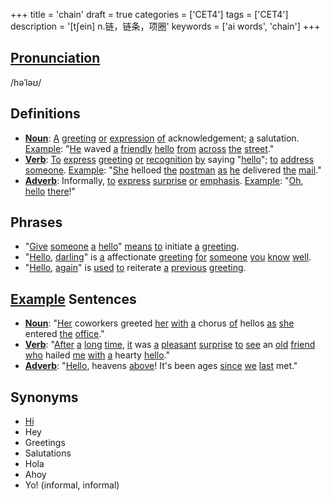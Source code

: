 +++
title = 'chain'
draft = true
categories = ['CET4']
tags = ['CET4']
description = '[t∫ein] n.链，链条，项圈'
keywords = ['ai words', 'chain']
+++

## [Pronunciation](/post/pronunciation/)
/həˈləʊ/

## Definitions
- **[Noun](/post/noun/)**: [A](/post/a/) [greeting](/post/greeting/) [or](/post/or/) [expression](/post/expression/) [of](/post/of/) acknowledgement; [a](/post/a/) salutation. [Example](/post/example/): "[He](/post/he/) waved [a](/post/a/) [friendly](/post/friendly/) [hello](/post/hello/) [from](/post/from/) [across](/post/across/) [the](/post/the/) [street](/post/street/)."
- **[Verb](/post/verb/)**: [To](/post/to/) [express](/post/express/) [greeting](/post/greeting/) [or](/post/or/) [recognition](/post/recognition/) [by](/post/by/) saying "[hello](/post/hello/)"; [to](/post/to/) [address](/post/address/) [someone](/post/someone/). [Example](/post/example/): "[She](/post/she/) helloed [the](/post/the/) [postman](/post/postman/) [as](/post/as/) [he](/post/he/) delivered [the](/post/the/) [mail](/post/mail/)."
- **[Adverb](/post/adverb/)**: Informally, [to](/post/to/) [express](/post/express/) [surprise](/post/surprise/) [or](/post/or/) [emphasis](/post/emphasis/). [Example](/post/example/): "[Oh](/post/oh/), [hello](/post/hello/) [there](/post/there/)!"

## Phrases
- "[Give](/post/give/) [someone](/post/someone/) [a](/post/a/) [hello](/post/hello/)" [means](/post/means/) [to](/post/to/) initiate [a](/post/a/) [greeting](/post/greeting/).
- "[Hello](/post/hello/), [darling](/post/darling/)" is [a](/post/a/) affectionate [greeting](/post/greeting/) [for](/post/for/) [someone](/post/someone/) [you](/post/you/) [know](/post/know/) [well](/post/well/).
- "[Hello](/post/hello/), [again](/post/again/)" is [used](/post/used/) [to](/post/to/) reiterate [a](/post/a/) [previous](/post/previous/) [greeting](/post/greeting/).

## [Example](/post/example/) Sentences
- **[Noun](/post/noun/)**: "[Her](/post/her/) coworkers greeted [her](/post/her/) [with](/post/with/) [a](/post/a/) chorus [of](/post/of/) hellos [as](/post/as/) [she](/post/she/) entered [the](/post/the/) [office](/post/office/)."
- **[Verb](/post/verb/)**: "[After](/post/after/) [a](/post/a/) [long](/post/long/) [time](/post/time/), [it](/post/it/) was [a](/post/a/) [pleasant](/post/pleasant/) [surprise](/post/surprise/) [to](/post/to/) [see](/post/see/) an [old](/post/old/) [friend](/post/friend/) [who](/post/who/) hailed [me](/post/me/) [with](/post/with/) [a](/post/a/) hearty [hello](/post/hello/)."
- **[Adverb](/post/adverb/)**: "[Hello](/post/hello/), heavens [above](/post/above/)! It's been ages [since](/post/since/) [we](/post/we/) [last](/post/last/) met."

## Synonyms
- [Hi](/post/hi/)
- Hey
- Greetings
- Salutations
- Hola
- Ahoy
- Yo! (informal, informal)
